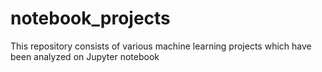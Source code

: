 # notebook_projects
This repository consists of various machine learning projects which have been analyzed on Jupyter notebook
